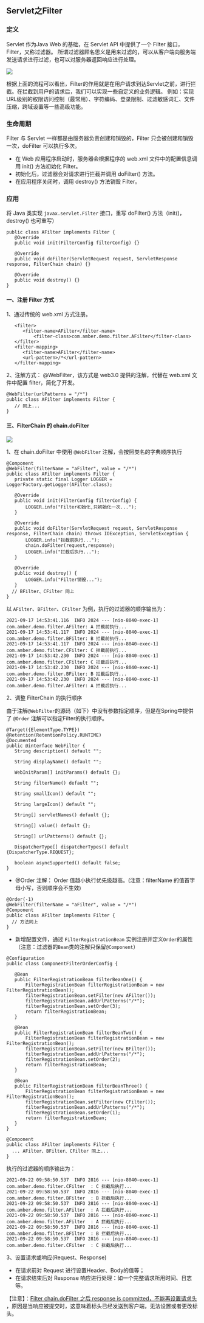 ## Servlet之Filter 

### 定义
 Servlet 作为Java Web 的基础，在 Servlet API 中提供了一个 Filter 接口，Filter，又称过滤器。 
 所谓过滤器顾名思义是用来过滤的，可以从客户端向服务端发送请求进行过滤，也可以对服务器返回响应进行处理。
 
 ![](https://wyiyi.github.io/amber/contents/flow/filter.png)
 
 根据上面的流程可以看出，Filter的作用就是在用户请求到达Servlet之前，进行拦截。在拦截到用户的请求后，我们可以实现一些自定义的业务逻辑。
 例如：实现URL级别的权限访问控制（最常用）、字符编码、登录限制、过滤敏感词汇、文件压缩，跨域设置等一些高级功能。
 
### 生命周期
 Filter 与 Servlet 一样都是由服务器负责创建和销毁的，Filter 只会被创建和销毁一次，doFilter 可以执行多次。
 - 在 Web 应用程序启动时，服务器会根据程序的 web.xml 文件中的配置信息调用 init() 方法初始化 Filter。
 - 初始化后，过滤器会对请求进行拦截并调用 doFilter() 方法。
 - 在应用程序关闭时，调用 destroy() 方法销毁 Filter。
 
 ### 应用
 将 Java 类实现 `javax.servlet.Filter` 接口，重写 doFilter() 方法（init()，destroy() 也可重写）
 ```
public class AFilter implements Filter {
    @Override
    public void init(FilterConfig filterConfig) {}

    @Override
    public void doFilter(ServletRequest request, ServletResponse response, FilterChain chain) {}

    @Override
    public void destroy() {}
}
 ```
 #### 一、注册 Filter 方式
 1、通过传统的 web.xml 方式注册。
 ```
    <filter>
       <filter-name>AFilter</filter-name>
           <filter-class>com.amber.demo.filter.AFilter</filter-class>
    </filter>
    <filter-mapping>
       <filter-name>AFilter</filter-name>
       <url-pattern>/*</url-pattern>
    </filter-mapping>
 ```
 2、注解方式： @WebFilter，该方式是 web3.0 提供的注解，代替在 web.xml 文件中配置 filter，简化了开发。
```
@WebFilter(urlPatterns = "/*")
public class AFilter implements Filter {
   // 同上...
}
```
 
 #### 三、FilterChain 的 chain.doFilter
 ![](https://wyiyi.github.io/amber/contents/flow/filterChain.png)
 
1、在 chain.doFilter 中使用 `@WebFilter` 注解，会按照类名的字典顺序执行

 ```
@Component
@WebFilter(filterName = "aFilter", value = "/*")
public class AFilter implements Filter {
    private static final Logger LOGGER = LoggerFactory.getLogger(AFilter.class);
    
    @Override
    public void init(FilterConfig filterConfig) {
        LOGGER.info("Filter初始化,只初始化一次...");
    }

    @Override
    public void doFilter(ServletRequest request, ServletResponse response, FilterChain chain) throws IOException, ServletException {
        LOGGER.info("拦截前执行...");
        chain.doFilter(request,response);
        LOGGER.info("拦截后执行...");
    }

    @Override
    public void destroy() {
        LOGGER.info("Filter销毁...");
    }
   // BFilter、CFilter 同上
}
 ```

以 `AFilter`、`BFilter`、`CFilter` 为例，执行的过滤器的顺序输出为：
 ```
2021-09-17 14:53:41.116  INFO 2024 --- [nio-8040-exec-1] com.amber.demo.filter.AFilter: A 拦截前执行...
2021-09-17 14:53:41.117  INFO 2024 --- [nio-8040-exec-1] com.amber.demo.filter.BFilter: B 拦截前执行...
2021-09-17 14:53:41.117  INFO 2024 --- [nio-8040-exec-1] com.amber.demo.filter.CFilter: C 拦截前执行...
2021-09-17 14:53:42.230  INFO 2024 --- [nio-8040-exec-1] com.amber.demo.filter.CFilter: C 拦截后执行...
2021-09-17 14:53:42.230  INFO 2024 --- [nio-8040-exec-1] com.amber.demo.filter.BFilter: B 拦截后执行...
2021-09-17 14:53:42.230  INFO 2024 --- [nio-8040-exec-1] com.amber.demo.filter.AFilter: A 拦截后执行...
 ```

2、调整 FilterChain 的执行顺序

由于注解`@WebFilter`的源码（如下）中没有参数指定顺序，但是在Spring中提供了 `@Order` 注解可以指定Filter的执行顺序。

 ```
@Target({ElementType.TYPE})
@Retention(RetentionPolicy.RUNTIME)
@Documented
public @interface WebFilter {
    String description() default "";

    String displayName() default "";

    WebInitParam[] initParams() default {};

    String filterName() default "";

    String smallIcon() default "";

    String largeIcon() default "";

    String[] servletNames() default {};

    String[] value() default {};

    String[] urlPatterns() default {};

    DispatcherType[] dispatcherTypes() default {DispatcherType.REQUEST};

    boolean asyncSupported() default false;
}
 ```
-  @Order 注解： Order 值越小执行优先级越高。(注意：filterName 的值首字母小写，否则顺序会不生效)
 ```
@Order(-1)
@WebFilter(filterName = "aFilter", value = "/*")
@Component
public class AFilter implements Filter {
   // 方法同上
}
 ```

- 新增配置文件，通过 `FilterRegistrationBean` 实例注册并定义`Order`的属性（注意：过滤器的`Bean`类的注解只保留`@Component`）
 ```
@Configuration
public class ComponentFilterOrderConfig {

    @Bean
    public FilterRegistrationBean filterBeanOne() {
        FilterRegistrationBean filterRegistrationBean = new FilterRegistrationBean();
        filterRegistrationBean.setFilter(new AFilter());
        filterRegistrationBean.addUrlPatterns("/*");
        filterRegistrationBean.setOrder(3);
        return filterRegistrationBean;
    }

    @Bean
    public FilterRegistrationBean filterBeanTwo() {
        FilterRegistrationBean filterRegistrationBean = new FilterRegistrationBean();
        filterRegistrationBean.setFilter(new BFilter());
        filterRegistrationBean.addUrlPatterns("/*");
        filterRegistrationBean.setOrder(2);
        return filterRegistrationBean;
    }

    @Bean
    public FilterRegistrationBean filterBeanThree() {
        FilterRegistrationBean filterRegistrationBean = new FilterRegistrationBean();
        filterRegistrationBean.setFilter(new CFilter());
        filterRegistrationBean.addUrlPatterns("/*");
        filterRegistrationBean.setOrder(1);
        return filterRegistrationBean;
    }
}
 ```
 ```
@Component
public class AFilter implements Filter {
   ... AFilter、BFilter、CFilter 同上...
}
 ```

执行的过滤器的顺序输出为：
 ```
2021-09-22 09:58:50.537  INFO 2816 --- [nio-8040-exec-1] com.amber.demo.filter.CFilter  : C 拦截后执行...
2021-09-22 09:58:50.537  INFO 2816 --- [nio-8040-exec-1] com.amber.demo.filter.BFilter  : B 拦截后执行...
2021-09-22 09:58:50.537  INFO 2816 --- [nio-8040-exec-1] com.amber.demo.filter.AFilter  : A 拦截后执行...
2021-09-22 09:58:50.537  INFO 2816 --- [nio-8040-exec-1] com.amber.demo.filter.AFilter  : A 拦截后执行...
2021-09-22 09:58:50.537  INFO 2816 --- [nio-8040-exec-1] com.amber.demo.filter.BFilter  : B 拦截后执行...
2021-09-22 09:58:50.537  INFO 2816 --- [nio-8040-exec-1] com.amber.demo.filter.CFilter  : C 拦截后执行...
 ```
  
3、设置请求或响应(Request、Response)
- 在请求前对 Request 进行设置Header、Body的值等；
- 在请求结束后对 Response 响应进行处理：如一个完整请求所用时间、日志等。
  
【注意】：[Filter chain.doFilter 之后 response is committed，不能再设置请求头](https://stackoverflow.com/questions/2030152/cannot-set-header-in-jsp-response-already-committed)
，原因是当响应被提交时，这意味着标头已经发送到客户端，无法设置或者更改标头。

